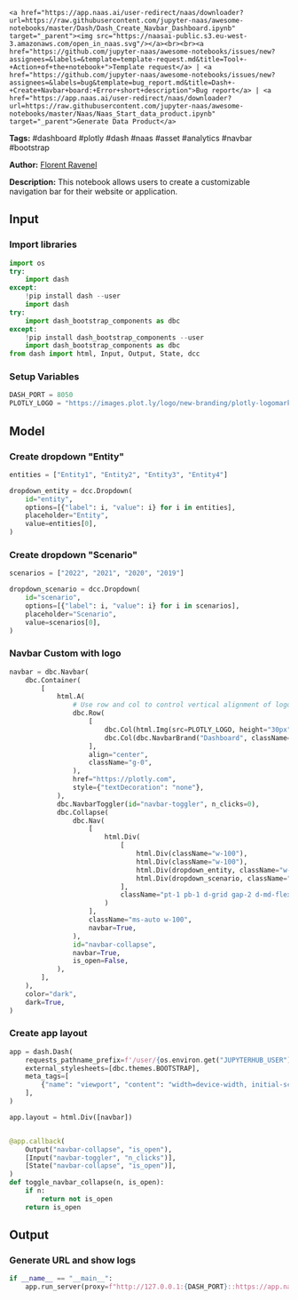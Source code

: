     <a href="https://app.naas.ai/user-redirect/naas/downloader?url=https://raw.githubusercontent.com/jupyter-naas/awesome-notebooks/master/Dash/Dash_Create_Navbar_Dashboard.ipynb" target="_parent"><img src="https://naasai-public.s3.eu-west-3.amazonaws.com/open_in_naas.svg"/></a><br><br><a href="https://github.com/jupyter-naas/awesome-notebooks/issues/new?assignees=&labels=&template=template-request.md&title=Tool+-+Action+of+the+notebook+">Template request</a> | <a href="https://github.com/jupyter-naas/awesome-notebooks/issues/new?assignees=&labels=bug&template=bug_report.md&title=Dash+-+Create+Navbar+board:+Error+short+description">Bug report</a> | <a href="https://app.naas.ai/user-redirect/naas/downloader?url=https://raw.githubusercontent.com/jupyter-naas/awesome-notebooks/master/Naas/Naas_Start_data_product.ipynb" target="_parent">Generate Data Product</a>

**Tags:** #dashboard #plotly #dash #naas #asset #analytics #navbar #bootstrap

**Author:** [Florent Ravenel](https://www.linkedin.com/in/florent-ravenel/)

**Description:** This notebook allows users to create a customizable navigation bar for their website or application.

## Input

### Import libraries


```python
import os
try:
    import dash
except:
    !pip install dash --user
    import dash
try:
    import dash_bootstrap_components as dbc
except:
    !pip install dash_bootstrap_components --user
    import dash_bootstrap_components as dbc
from dash import html, Input, Output, State, dcc
```

### Setup Variables


```python
DASH_PORT = 8050
PLOTLY_LOGO = "https://images.plot.ly/logo/new-branding/plotly-logomark.png"
```

## Model

### Create dropdown "Entity"


```python
entities = ["Entity1", "Entity2", "Entity3", "Entity4"]

dropdown_entity = dcc.Dropdown(
    id="entity",
    options=[{"label": i, "value": i} for i in entities],
    placeholder="Entity",
    value=entities[0],
)
```

### Create dropdown "Scenario"


```python
scenarios = ["2022", "2021", "2020", "2019"]

dropdown_scenario = dcc.Dropdown(
    id="scenario",
    options=[{"label": i, "value": i} for i in scenarios],
    placeholder="Scenario",
    value=scenarios[0],
)
```

### Navbar Custom with logo


```python
navbar = dbc.Navbar(
    dbc.Container(
        [
            html.A(
                # Use row and col to control vertical alignment of logo / brand
                dbc.Row(
                    [
                        dbc.Col(html.Img(src=PLOTLY_LOGO, height="30px")),
                        dbc.Col(dbc.NavbarBrand("Dashboard", className="ms-2")),
                    ],
                    align="center",
                    className="g-0",
                ),
                href="https://plotly.com",
                style={"textDecoration": "none"},
            ),
            dbc.NavbarToggler(id="navbar-toggler", n_clicks=0),
            dbc.Collapse(
                dbc.Nav(
                    [
                        html.Div(
                            [
                                html.Div(className="w-100"),
                                html.Div(className="w-100"),
                                html.Div(dropdown_entity, className="w-100"),
                                html.Div(dropdown_scenario, className="w-100"),
                            ],
                            className="pt-1 pb-1 d-grid gap-2 d-md-flex w-100",
                        )
                    ],
                    className="ms-auto w-100",
                    navbar=True,
                ),
                id="navbar-collapse",
                navbar=True,
                is_open=False,
            ),
        ],
    ),
    color="dark",
    dark=True,
)
```

### Create app layout


```python
app = dash.Dash(
    requests_pathname_prefix=f'/user/{os.environ.get("JUPYTERHUB_USER")}/proxy/{DASH_PORT}/',
    external_stylesheets=[dbc.themes.BOOTSTRAP],
    meta_tags=[
        {"name": "viewport", "content": "width=device-width, initial-scale=1.0"}
    ],
)

app.layout = html.Div([navbar])


@app.callback(
    Output("navbar-collapse", "is_open"),
    [Input("navbar-toggler", "n_clicks")],
    [State("navbar-collapse", "is_open")],
)
def toggle_navbar_collapse(n, is_open):
    if n:
        return not is_open
    return is_open
```

## Output

### Generate URL and show logs


```python
if __name__ == "__main__":
    app.run_server(proxy=f"http://127.0.0.1:{DASH_PORT}::https://app.naas.ai")
```
